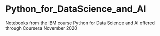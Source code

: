 # Python_for_DataScience_and_AI
Notebooks from the IBM course Python for Data Science and AI offered through Coursera
November 2020
